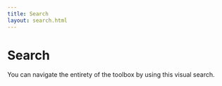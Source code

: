 ```yaml
---
title: Search
layout: search.html
---
```


# Search

You can navigate the entirety of the toolbox by using this visual search.
